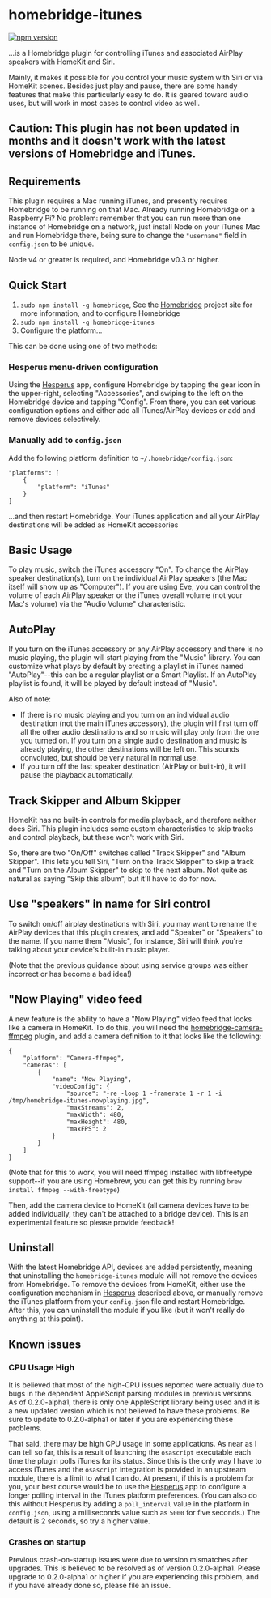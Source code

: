# homebridge-itunes

[![npm version](https://badge.fury.io/js/homebridge-itunes.svg)](https://badge.fury.io/js/homebridge-itunes)


...is a Homebridge plugin for controlling iTunes and associated AirPlay speakers with HomeKit and Siri.

Mainly, it makes it possible for you control your music system with Siri or via HomeKit scenes. Besides just play and pause, there are some handy features that make this particularly easy to do. It is geared toward audio uses, but will work in most cases to control video as well.

## Caution: This plugin has not been updated in months and it doesn't work with the latest versions of Homebridge and iTunes.

## Requirements

This plugin requires a Mac running iTunes, and presently requires Homebridge to be running on that Mac. Already running Homebridge on a Raspberry Pi? No problem: remember that you can run more than one instance of Homebridge on a network, just install Node on your iTunes Mac and run Homebridge there, being sure to change the `"username"` field in `config.json` to be unique.

Node v4 or greater is required, and Homebridge v0.3 or higher.

## Quick Start

1. `sudo npm install -g homebridge`, See the [Homebridge](https://github.com/nfarina/homebridge) project site for more information, and to configure Homebridge
2. `sudo npm install -g homebridge-itunes`
3. Configure the platform...

This can be done using one of two methods:

### Hesperus menu-driven configuration

Using the [Hesperus](https://itunes.apple.com/us/app/hesperus/id969348892?mt=8) app, configure Homebridge by tapping the gear icon in the upper-right, selecting "Accessories", and swiping to the left on the Homebridge device and tapping "Config". From there, you can set various configuration options and either add all iTunes/AirPlay devices or add and remove devices selectively.

### Manually add to `config.json`

Add the following platform definition to `~/.homebridge/config.json`:

```
"platforms": [
    {
        "platform": "iTunes"
    }
]
```

...and then restart Homebridge. Your iTunes application and all your AirPlay destinations will be added as HomeKit accessories

## Basic Usage

To play music, switch the iTunes accessory "On". To change the AirPlay speaker destination(s), turn on the individual AirPlay speakers (the Mac itself will show up as "Computer"). If you are using Eve, you can control the volume of each AirPlay speaker or the iTunes overall volume (not your Mac's volume) via the "Audio Volume" characteristic.

## AutoPlay

If you turn on the iTunes accessory or any AirPlay accessory and there is no music playing, the plugin will start playing from the "Music" library. You can customize what plays by default by creating a playlist in iTunes named "AutoPlay"--this can be a regular playlist or a Smart Playlist. If an AutoPlay playlist is found, it will be played by default instead of "Music".

Also of note:

* If there is no music playing and you turn on an individual audio destination (not the main iTunes accessory), the plugin will first turn off all the other audio destinations and so music will play only from the one you turned on. If you turn on a single audio destination and music is already playing, the other destinations will be left on. This sounds convoluted, but should be very natural in normal use.
* If you turn off the last speaker destination (AirPlay or built-in), it will pause the playback automatically.

## Track Skipper and Album Skipper

HomeKit has no built-in controls for media playback, and therefore neither does Siri. This plugin includes some custom characteristics to skip tracks and control playback, but these won't work with Siri.

So, there are two "On/Off" switches called "Track Skipper" and "Album Skipper". This lets you tell Siri, "Turn on the Track Skipper" to skip a track and "Turn on the Album Skipper" to skip to the next album. Not quite as natural as saying "Skip this album", but it'll have to do for now.

## Use "speakers" in name for Siri control

To switch on/off airplay destinations with Siri, you may want to rename the AirPlay devices that this plugin creates, and add "Speaker" or "Speakers" to the name. If you name them "Music", for instance, Siri will think you're talking about your device's built-in music player.

(Note that the previous guidance about using service groups was either incorrect or has become a bad idea!)

## "Now Playing" video feed

A new feature is the ability to have a "Now Playing" video feed that looks like a camera in HomeKit. To do this, you will need the  [homebridge-camera-ffmpeg](https://github.com/khaost/homebridge-camera-ffmpeg) plugin, and add a camera definition to it that looks like the following:

```
{
    "platform": "Camera-ffmpeg",
    "cameras": [
        {
            "name": "Now Playing",
            "videoConfig": {
                "source": "-re -loop 1 -framerate 1 -r 1 -i /tmp/homebridge-itunes-nowplaying.jpg",
                "maxStreams": 2,
                "maxWidth": 480,
                "maxHeight": 480,
                "maxFPS": 2
            }
        }
    ]
}
```

(Note that for this to work, you will need ffmpeg installed with libfreetype support--if you are using Homebrew, you can get this by running `brew install ffmpeg --with-freetype`)

Then, add the camera device to HomeKit (all camera devices have to be added individually, they can't be attached to a bridge device). This is an experimental feature so please provide feedback!

## Uninstall

With the latest Homebridge API, devices are added persistently, meaning that uninstalling the `homebridge-itunes` module will not remove the devices from Homebridge. To remove the devices from HomeKit, either use the configuration mechanism in [Hesperus](https://itunes.apple.com/us/app/hesperus/id969348892?mt=8) described above, or manually remove the iTunes platform from your `config.json` file and restart Homebridge. After this, you can uninstall the module if you like (but it won't really do anything at this point).

## Known issues

### CPU Usage High

It is believed that most of the high-CPU issues reported were actually due to bugs in the dependent AppleScript parsing modules in previous versions. As of 0.2.0-alpha1, there is only one AppleScript library being used and it is a new updated version which is not believed to have these problems. Be sure to update to 0.2.0-alpha1 or later if you are experiencing these problems.

That said, there may be high CPU usage in some applications. As near as I can tell so far, this is a result of launching the `osascript` executable each time the plugin polls iTunes for its status. Since this is the only way I have to access iTunes and the `osascript` integration is provided in an upstream module, there is a limit to what I can do. At present, if this is a problem for you, your best course would be to use the [Hesperus](https://itunes.apple.com/us/app/hesperus/id969348892?mt=8) app to configure a longer polling interval in the iTunes platform preferences. (You can also do this without Hesperus by adding a `poll_interval` value in the platform in `config.json`, using a milliseconds value such as `5000` for five seconds.) The default is 2 seconds, so try a higher value.

### Crashes on startup

Previous crash-on-startup issues were due to version mismatches after upgrades. This is believed to be resolved as of version 0.2.0-alpha1. Please upgrade to 0.2.0-alpha1 or higher if you are experiencing this problem, and if you have already done so, please file an issue.
